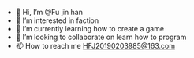 - 👋 Hi, I’m @Fu jin han
- 👀 I’m interested in faction
- 🌱 I’m currently learning how to create a game
- 💞️ I’m looking to collaborate on learn how to program
- 📫 How to reach me HFJ20190203985@163.com

<!---
xiaoshuchengzhang/xiaoshuchengzhang is a ✨ special ✨ repository because its `README.md` (this file) appears on your GitHub profile.
You can click the Preview link to take a look at your changes.
--->
